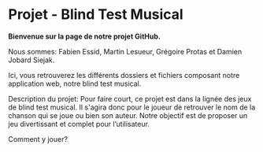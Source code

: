 # Projet - Blind Test Musical

<strong>Bienvenue sur la page de notre projet GitHub.</strong>

Nous sommes: Fabien Essid, Martin Lesueur, Grégoire Protas et Damien Jobard Siejak.

Ici, vous retrouverez les différents dossiers et fichiers composant notre application web, notre blind test musical. 

Description du projet:
Pour faire court, ce projet est dans la lignée des jeux de blind test musical. Il s'agira donc pour le joueur de retrouver le nom de la chanson qui se joue ou bien son auteur. Notre objectif est de proposer un jeu divertissant et complet pour l’utilisateur.

Comment y jouer?

